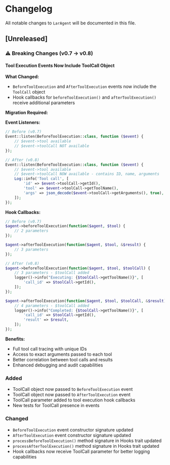 # Changelog

All notable changes to `LarAgent` will be documented in this file.

## [Unreleased]

### ⚠️ Breaking Changes (v0.7 → v0.8)

#### Tool Execution Events Now Include ToolCall Object

**What Changed:**
- `BeforeToolExecution` and `AfterToolExecution` events now include the `ToolCall` object
- Hook callbacks for `beforeToolExecution()` and `afterToolExecution()` receive additional parameters

**Migration Required:**

**Event Listeners:**
```php
// Before (v0.7)
Event::listen(BeforeToolExecution::class, function ($event) {
    // $event->tool available
    // $event->toolCall NOT available
});

// After (v0.8)
Event::listen(BeforeToolExecution::class, function ($event) {
    // $event->tool available
    // $event->toolCall NOW available - contains ID, name, arguments
    Log::info('Tool call', [
        'id' => $event->toolCall->getId(),
        'tool' => $event->toolCall->getToolName(),
        'args' => json_decode($event->toolCall->getArguments(), true),
    ]);
});
```

**Hook Callbacks:**
```php
// Before (v0.7)
$agent->beforeToolExecution(function($agent, $tool) {
    // 2 parameters
});

$agent->afterToolExecution(function($agent, $tool, &$result) {
    // 3 parameters
});

// After (v0.8)
$agent->beforeToolExecution(function($agent, $tool, $toolCall) {
    // 3 parameters - $toolCall added
    logger()->info("Executing: {$toolCall->getToolName()}", [
        'call_id' => $toolCall->getId(),
    ]);
});

$agent->afterToolExecution(function($agent, $tool, $toolCall, &$result) {
    // 4 parameters - $toolCall added
    logger()->info("Completed: {$toolCall->getToolName()}", [
        'call_id' => $toolCall->getId(),
        'result' => $result,
    ]);
});
```

**Benefits:**
- Full tool call tracing with unique IDs
- Access to exact arguments passed to each tool
- Better correlation between tool calls and results
- Enhanced debugging and audit capabilities

### Added
- ToolCall object now passed to `BeforeToolExecution` event
- ToolCall object now passed to `AfterToolExecution` event
- ToolCall parameter added to tool execution hook callbacks
- New tests for ToolCall presence in events

### Changed
- `BeforeToolExecution` event constructor signature updated
- `AfterToolExecution` event constructor signature updated
- `processBeforeToolExecution()` method signature in Hooks trait updated
- `processAfterToolExecution()` method signature in Hooks trait updated
- Hook callbacks now receive ToolCall parameter for better logging capabilities
